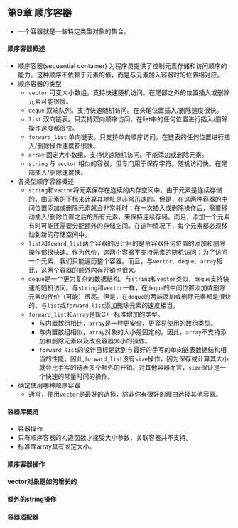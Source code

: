 ## 第9章 顺序容器
- 一个容器就是一些特定类型对象的集合。
#### 顺序容器概述
- 顺序容器(sequential container) 为程序员提供了控制元素存储和访问顺序的能力。这种顺序不依赖于元素的值，而是与元素加入容器时的位置相对应。
- 顺序容器的类型
	- `vector` 可变大小数组。支持快速随机访问。在尾部之外的位置插入或删除元素可能很慢。
	- `deque` 双端队列。支持快速随机访问。在头尾位置插入/删除速度很快。
	- `list` 双向链表。只支持双向顺序访问。在list中的任何位置进行插入/删除操作速度都很快。
	- `forward_list` 单向链表。只支持单向顺序访问。在链表的任何位置进行插入/删除操作速度都很快。
	- `array` 固定大小数组。支持快速随机访问。不能添加或删除元素。
	- `string` 与 `vector` 相似的容器，但专门用于保存字符。随机访问快。在尾部插入/删除速度快。
- 各类型顺序容器概述
	- `string`和`vector`将元素保存在连续的内存空间中。由于元素是连续存储的，由元素的下标来计算其地址是非常迅速的。但是，在这两种容器的中间位置添加或删除元素就会非常耗时：在一次插入或删除操作后，需要移动插入/删除位置之后的所有元素，来保持连续存储。而且，添加一个元素有时可能还需要分配额外的存储空间。在这种情况下，每个元素都必须移动到新的存储空间中。
	- `list`和`foward_list`两个容器的设计目的是令容器任何位置的添加和删除操作都很快速。作为代价，这两个容器不支持元素的随机访问：为了访问一个元素，我们只能遍历整个容器。而且，与`vector`、`deque`、`array`相比，这两个容器的额外内存开销也很大。
	- `deque`是一个更为复杂的数据结构。与`string`和`vector`类似，`deque`支持快速的随机访问。与`string`和`vector`一样，在`deque`的中间位置添加或删除元素的代价（可能）很高。但是，在`deque`的两端添加或删除元素都是很快的，与`list`或`forward_list`添加删除元素的速度相当。
	- `forward_list`和`array`是新C++标准增加的类型。
		- 与内置数组相比，`array`是一种更安全、更容易使用的数组类型。
		- 与内置数组相似，`array`对象的大小是固定的。因此，`array`不支持添加和删除元素以及改变容器大小的操作。
		- `forward_list`的设计目标是达到与最好的手写的单向链表数据结构相当的性能。因此,`forward_list`没有`size`操作，因为保存或计算其大小就会比手写的链表多个额外的开销。对其他容器而言，`size`保证是一个快速的常量时间的操作。
- 确定使用哪种顺序容器
	- 通常，使用`vector`是最好的选择，除非你有很好的理由选择其他容器。
#### 容器库概览
- 容器操作
- 只有顺序容器的构造函数才接受大小参数，关联容器并不支持。
- 标准库array具有固定大小。
#### 顺序容器操作
#### vector对象是如何增长的
#### 额外的string操作
#### 容器适配器